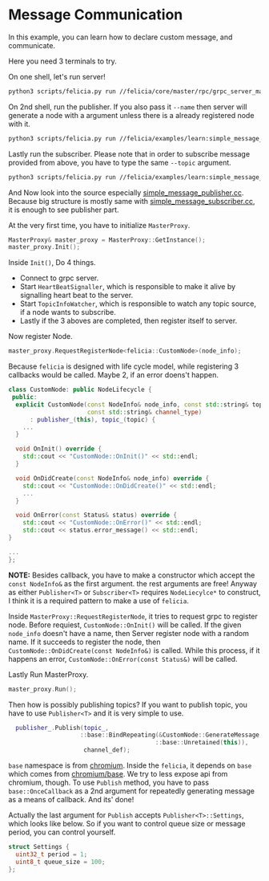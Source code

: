# Message Communication

In this example, you can learn how to declare custom message, and communicate.

Here you need 3 terminals to try.

On one shell, let's run server!

```bash
python3 scripts/felicia.py run //felicia/core/master/rpc/grpc_server_main
```

On 2nd shell, run the publisher. If you also pass it `--name` then server will generate a node with a argument unless there is a already registered node with it.

```bash
python3 scripts/felicia.py run //felicia/examples/learn:simple_message_publisher --topic custom_message
```

Lastly run the subscriber. Please note that in order to subscribe message provided from above, you have to type the same `--topic` argument.

```bash
python3 scripts/felicia.py run //felicia/examples/learn:simple_message_subscriber --topic custom_message
```

And Now look into the source especially [simple_message_publisher.cc](simple_message_publisher.cc). Because big structure is mostly same with [simple_message_subscriber.cc](simple_message_subscriber.cc), it is enough to see publisher part.

At the very first time, you have to initialize `MasterProxy`.

```c++
MasterProxy& master_proxy = MasterProxy::GetInstance();
master_proxy.Init();
```

Inside `Init()`, Do 4 things.
* Connect to grpc server.
* Start `HeartBeatSignaller`, which is responsible to make it alive by signalling heart beat to the server.
* Start `TopicInfoWatcher`, which is responsible to watch any topic source, if a node wants to subscribe.
* Lastly if the 3 aboves are completed, then register itself to server.

Now register Node.

```c++
master_proxy.RequestRegisterNode<felicia::CustomNode>(node_info);
```

Because `felicia` is designed with life cycle model, while registering 3 callbacks would be called. Maybe 2, if an error doens't happen.

```c++
class CustomNode: public NodeLifecycle {
 public:
  explicit CustomNode(const NodeInfo& node_info, const std::string& topic,
                      const std::string& channel_type)
      : publisher_(this), topic_(topic) {
    ...
  }

  void OnInit() override {
    std::cout << "CustomNode::OnInit()" << std::endl;
  }

  void OnDidCreate(const NodeInfo& node_info) override {
    std::cout << "CustomNode::OnDidCreate()" << std::endl;
    ...
  }

  void OnError(const Status& status) override {
    std::cout << "CustomNode::OnError()" << std::endl;
    std::cout << status.error_message() << std::endl;
}

...
};
```

**NOTE:** Besides callback, you have to make a constructor which accept the `const NodeInfo&` as the first argument. the rest arguments are free! Anyway as either `Publisher<T>` or `Subscriber<T>` requires `NodeLiecylce*` to construct, I think it is a required pattern to make a use of `felicia`.

Inside `MasterProxy::RequestRegisterNode`, it tries to request grpc to register node.
Before requiest, `CustomNode::OnInit()` will be called. If the given `node_info` doesn't have a name, then Server register node with a random name. If it succeeds to register the node, then `CustomNode::OnDidCreate(const NodeInfo&)` is called. While this process, if it happens an error, `CustomNode::OnError(const Status&)` will be called.

Lastly Run MasterProxy.

```c++
master_proxy.Run();
```

Then how is possibly publishing topics? If you want to publish topic, you have to use `Publisher<T>` and it is very simple to use.

```c++
  publisher_.Publish(topic_,
                    ::base::BindRepeating(&CustomNode::GenerateMessage,
                                         ::base::Unretained(this)),
                     channel_def);
```

`base` namespace is from [chromium](/third_party/chromium). Inside the `felicia`, it depends on `base` which comes from [chromium/base](https://github.com/chromium/chromium/tree/master/base). We try to less expose api from chromium, though. To use `Publish` method, you have to pass `base::OnceCallback` as a 2nd argument for repeatedly generating message as a means of callback. And its' done!

Actually the last argument for `Publish` accepts `Publisher<T>::Settings`, which looks like below. So if you want to control queue size or message period, you can control yourself.

```c++
struct Settings {
  uint32_t period = 1;
  uint8_t queue_size = 100;
};
```